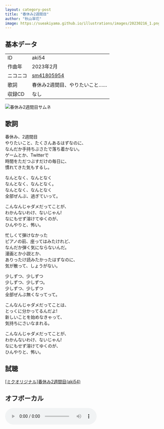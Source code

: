 ```yaml
---
layout: category-post
title: "春休み2週間目"
author: "秋山翠花"
image: https://sueakiyama.github.io/illustrations/images/20230216_1.png
---
```


## 基本データ
<div class="song-block">
<table class="float-left">
  <tr>
    <td>ID</td>
    <td>aki54</td>
  </tr>
  <tr>
    <td>作曲年</td>
    <td>2023年2月</td>
  </tr>
  <tr>
    <td>ニコニコ</td>
    <td><a href="https://www.nicovideo.jp/watch/sm41805954">sm41805954</a></td>
  </tr>
  <tr>
    <td>歌詞</td>
    <td>春休み2週間目、やりたいこと……</td>
  </tr>
  <tr>
    <td>収録CD</td>
    <td>なし</td>
  </tr>
</table>

<img class="float-right" src="https://sueakiyama.github.io/illustrations/images/20230216_1.png" alt="春休み2週間目サムネ">
</div>

## 歌詞

春休み、2週間目  
やりたいこと、たくさんあるはずなのに、  
なんだか手持ちぶさたで落ち着かない。  
ゲームとか、Twitterで  
時間をただつぶすだけの毎日に、  
慣れてきた気もするし。

なんとなく、なんとなく  
なんとなく、なんとなく。  
なんとなく、なんとなく  
全部ぜんぶ、過ぎていって。

こんなんじゃダメだってことが、  
わかんないわけ、ないじゃん!  
なにもせず溶けてゆくのが、  
ひんやりと、怖い。

忙しくて弾けなかった  
ピアノの前、座ってはみたけれど、  
なんだか弾く気にならないんだ。  
漫画とか小説とか、  
ありったけ読みたかったはずなのに、  
気が散って、しょうがない。

少しずつ、少しずつ  
少しずつ、少しずつ。  
少しずつ、少しずつ  
全部ぜんぶ無くなってって。

こんなんじゃダメだってことは、  
とっくに分かってるんだよ!  
新しいことを始めなきゃって、  
気持ちにさいなまれる。

こんなんじゃダメだってことが、  
わかんないわけ、ないじゃん!  
なにもせず溶けてゆくのが、  
ひんやりと、怖い。

## 試聴

<script type="application/javascript" src="https://embed.nicovideo.jp/watch/sm41805954/script?w=640&h=360"></script><noscript><a href="https://www.nicovideo.jp/watch/sm41805954">[ミクオリジナル]春休み2週間目(aki54)</a></noscript>

## オフボーカル

<audio controls src="mp3/aki54_offvocal.mp3"></audio>
